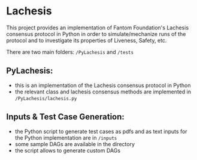 # Lachesis

This project provides an implementation of Fantom Foundation's Lachesis consensus protocol in Python in order to simulate/mechanize runs of the protocol and to investigate its properties of Liveness, Safety, etc.

There are two main folders: `/PyLachesis` and `/tests`

## PyLachesis:

- this is an implementation of the Lachesis consensus protocol in Python
- the relevant class and lachesis consensus methods are implemented in `/PyLachesis/lachesis.py`

## Inputs & Test Case Generation:

- the Python script to generate test cases as pdfs and as text inputs for the Python implementation are in `/inputs`
- some sample DAGs are available in the directory
- the script allows to generate custom DAGs

